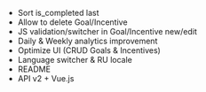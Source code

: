 - Sort is_completed last
- Allow to delete Goal/Incentive
- JS validation/switcher in Goal/Incentive new/edit
- Daily & Weekly analytics improvement
- Optimize UI (CRUD Goals & Incentives)
- Language switcher & RU locale
- README
- API v2 + Vue.js
